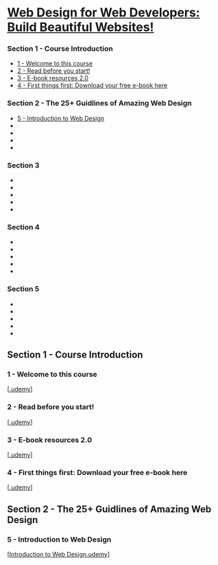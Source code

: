 
[Web Design for Web Developers: Build Beautiful Websites!](https://www.udemy.com/web-design-secrets/learn/v4/content)
======

### Section 1 - Course Introduction
  * <a href='#1'>1 - Welcome to this course</a>
  * <a href='#2'>2 - Read before you start!</a>
  * <a href='#3'>3 - E-book resources 2.0</a>
  * <a href='#4'>4 - First things first: Download your free e-book here</a>

### Section 2 - The 25+ Guidlines of Amazing Web Design
  * <a href='#5'>5 - Introduction to Web Design</a>
  *
  *
  *
  *

### Section 3
  *
  *
  *
  *
  *

### Section 4
  *
  *
  *
  *
  *

### Section 5
  *
  *
  *
  *
  *

Section 1 - Course Introduction
------

### <h3 id='1'>1 - Welcome to this course</h3>

[[.udemy]()]

### <h3 id='2'>2 - Read before you start!</h3>

[[.udemy]()]

### <h3 id='3'>3 - E-book resources 2.0</h3>

[[.udemy]()]

### <h3 id='4'>4 - First things first: Download your free e-book here</h3>

[[.udemy]()]

Section 2 - The 25+ Guidlines of Amazing Web Design
------
  
### <h3 id='5'>5 - Introduction to Web Design</h3>

[[Introduction to Web Design.udemy](https://www.udemy.com/web-design-secrets/learn/v4/t/lecture/2744014?start=150)]
